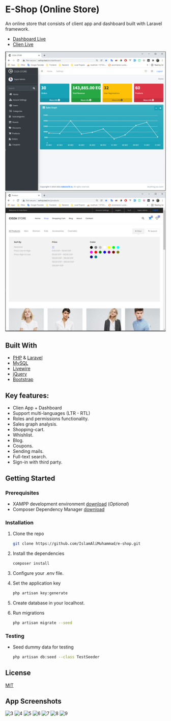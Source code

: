 # E-Shop (Online Store)
An online store that consists of client app and dashboard built with Laravel framework. 
* [Dashboard Live](http://178.128.156.158/en/dashboard)
* [Clien Live](http://178.128.156.158/en/home) 

![2](/screenshots/dash1.PNG)
![1](/screenshots/5.PNG)

## Built With
* [PHP](https://www.php.net/) & [Laravel](https://laravel.com/)
* [MySQL](https://www.mysql.com/)
* [Livewire](https://laravel-livewire.com/)
* [jQuery](https://jquery.com/) 
* [Bootstrap](https://getbootstrap.com/)

## Key features:
* Clien App + Dashboard
* Support multi-languages (LTR - RTL)
* Roles and permissions functionality.
* Sales graph analysis.
* Shopping-cart.
* Whishlist.
* Blog.
* Coupons.
* Sending mails.
* Full-text search.
* Sign-in with third party.

## Getting Started  

### Prerequisites 
* XAMPP development environment [download](https://www.apachefriends.org/index.html) (*Optional*)
* Composer Dependency Manager [download](https://getcomposer.org/download/)

### Installation 
1. Clone the repo 
   ```sh
   git clone https://github.com/IslamAliMuhammad/e-shop.git
   ```
2. Install the dependencies
   ```sh
   composer install 
   ```
3. Configure your .env file.

4. Set the application key
   ```sh
   php artisan key:generate
   ```
5. Create database in your localhost.
6. Run migrations
   ```sh
   php artisan migrate --seed
   ```

### Testing
* Seed dummy data for testing

    ```sh
   php artisan db:seed --class TestSeeder
   ``` 

## License
[MIT](https://choosealicense.com/licenses/mit/)


## App Screenshots

![3](/screenshots/2.PNG)
![4](/screenshots/4.PNG)
![5](/screenshots/dash2.PNG)
![6](/screenshots/3.PNG)
![7](/screenshots/dash6.PNG)
![8](/screenshots/1.PNG)
![9](/screenshots/dash5.PNG)


